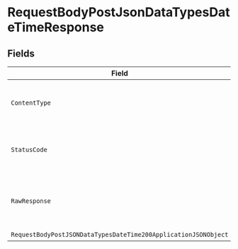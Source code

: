 # RequestBodyPostJsonDataTypesDateTimeResponse


## Fields

| Field                                                                                                                                       | Type                                                                                                                                        | Required                                                                                                                                    | Description                                                                                                                                 |
| ------------------------------------------------------------------------------------------------------------------------------------------- | ------------------------------------------------------------------------------------------------------------------------------------------- | ------------------------------------------------------------------------------------------------------------------------------------------- | ------------------------------------------------------------------------------------------------------------------------------------------- |
| `ContentType`                                                                                                                               | *string*                                                                                                                                    | :heavy_check_mark:                                                                                                                          | HTTP response content type for this operation                                                                                               |
| `StatusCode`                                                                                                                                | *int*                                                                                                                                       | :heavy_check_mark:                                                                                                                          | HTTP response status code for this operation                                                                                                |
| `RawResponse`                                                                                                                               | [HttpResponseMessage](https://learn.microsoft.com/en-us/dotnet/api/system.net.http.httpresponsemessage?view=net-5.0)                        | :heavy_minus_sign:                                                                                                                          | Raw HTTP response; suitable for custom response parsing                                                                                     |
| `RequestBodyPostJSONDataTypesDateTime200ApplicationJSONObject`                                                                              | [RequestBodyPostJSONDataTypesDateTime200ApplicationJSON](../../models/operations/RequestBodyPostJSONDataTypesDateTime200ApplicationJSON.md) | :heavy_minus_sign:                                                                                                                          | OK                                                                                                                                          |